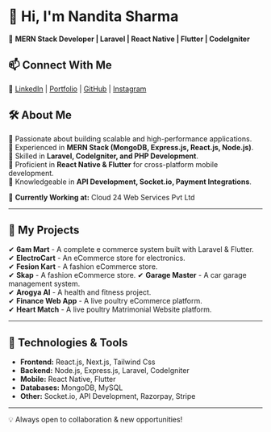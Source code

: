 # 👋 Hi, I'm Nandita Sharma  

🚀 **MERN Stack Developer | Laravel | React Native | Flutter | CodeIgniter**  

## 📫 Connect With Me  
🔗 [LinkedIn](https://www.linkedin.com/in/nandita-sharma70/) | [Portfolio](https://portfolio-master-nanditasharma.vercel.app/) | [GitHub](https://github.com/nanditaSharma70) | [Instagram](https://www.instagram.com/_n.a.n.d.i.t.a_s.h.a.r.m.a/)   


## 🛠 About Me  
🔹 Passionate about building scalable and high-performance applications.  
🔹 Experienced in **MERN Stack (MongoDB, Express.js, React.js, Node.js)**.  
🔹 Skilled in **Laravel, CodeIgniter, and PHP Development**.  
🔹 Proficient in **React Native & Flutter** for cross-platform mobile development.  
🔹 Knowledgeable in **API Development, Socket.io, Payment Integrations**.  

💼 **Currently Working at:** Cloud 24 Web Services Pvt Ltd  

---

## 📌 My Projects  
✔ **6am Mart** - A complete e commerce system built with Laravel & Flutter.  
✔ **ElectroCart** - An eCommerce store for electronics.  
✔ **Fesion Kart** - A fashion eCommerce store.  
✔ **Skap** - A fashion eCommerce store. 
✔ **Garage Master** - A car garage management system.  
✔ **Arogya AI** - A health and fitness project.  
✔ **Finance Web App** - A live poultry eCommerce platform.  
✔ **Heart Match** - A live poultry Matrimonial Website platform.  

---

## 🔧 Technologies & Tools  
- **Frontend:** React.js, Next.js, Tailwind Css  
- **Backend:** Node.js, Express.js, Laravel, CodeIgniter  
- **Mobile:** React Native, Flutter  
- **Databases:** MongoDB, MySQL 
- **Other:** Socket.io, API Development, Razorpay, Stripe  

---

💡 Always open to collaboration & new opportunities!  

